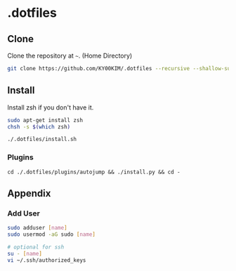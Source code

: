 # .dotfiles

## Clone

Clone the repository at `~`. (Home Directory)

```bash
git clone https://github.com/KY00KIM/.dotfiles --recursive --shallow-submodules
```

## Install

Install zsh if you don't have it.

```bash
sudo apt-get install zsh
chsh -s $(which zsh)
```


```bash
./.dotfiles/install.sh
```


### Plugins

```
cd ./.dotfiles/plugins/autojump && ./install.py && cd -
```

## Appendix

### Add User

```bash
sudo adduser [name]
sudo usermod -aG sudo [name]

# optional for ssh
su - [name]
vi ~/.ssh/authorized_keys
```
